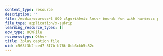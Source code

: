```yaml
---
content_type: resource
description: ''
file: /media/courses/6-890-algorithmic-lower-bounds-fun-with-hardness-proofs-fall-2014/c563f3b2ced7517bb7668cb3cbb5c82c_KdN2mQ594t0.vtt
file_type: application/x-subrip
learning_resource_types: []
ocw_type: OCWFile
resourcetype: Other
title: 3play caption file
uid: c563f3b2-ced7-517b-b766-8cb3cbb5c82c
---
```

